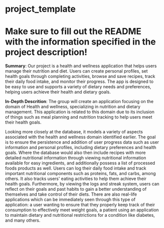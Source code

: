 # project_template
# Make sure to fill out the README with the information specified in the project description!

**Summary**: 
Our project is a health and wellness application that helps users manage their nutrition and diet. Users can create personal profiles, set health goals through completing activities, browse and save recipes, track their daily food intake, and monitor their progress. The app is designed to be easy to use and supports a variety of dietary needs and preferences, helping users achieve their health and dietary goals.

**In-Depth Descrition**:
The group will create an application focusing on the domain of Health and wellness, specializing in nutrition and dietary management. This application is related to this domain due to its inclusion of things such as meal planning and nutrition tracking to help users meet their health goals.

Looking more closely at the database, it models a variety of aspects associated with the health and wellness domain identified earlier. The goal is to ensure the persistence and addition of user progress data such as user information and personal profiles, including dietary preferences and health goals. Where the database would also then include recipes with more detailed nutritional information through viewing nutritional information available for easy ingredients, and additionally possess a list of processed foods products as well. Users can log their daily food intake and track important nutritional components such as proteins, fats, and carbs, among others. It also tracks users' eating activities to help them achieve their health goals. Furthermore, by viewing the logs and streak system, users can reflect on their goals and past habits to gain a better understanding of themselves and take control of their diets. There are also real-life applications which can be immediately seen through this type of application: a user wanting to ensure that they properly keep track of their consumption to effectively meet weight goals, a patient using an application to maintain dietary and nutritional restrictions for a condition like diabetes, and many others.
